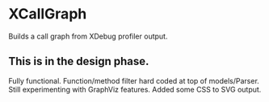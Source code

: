 # XCallGraph
Builds a call graph from XDebug profiler output.
## This is in the design phase.
Fully functional. Function/method filter hard coded at top of models/Parser. Still experimenting with GraphViz features. Added some CSS to SVG output.